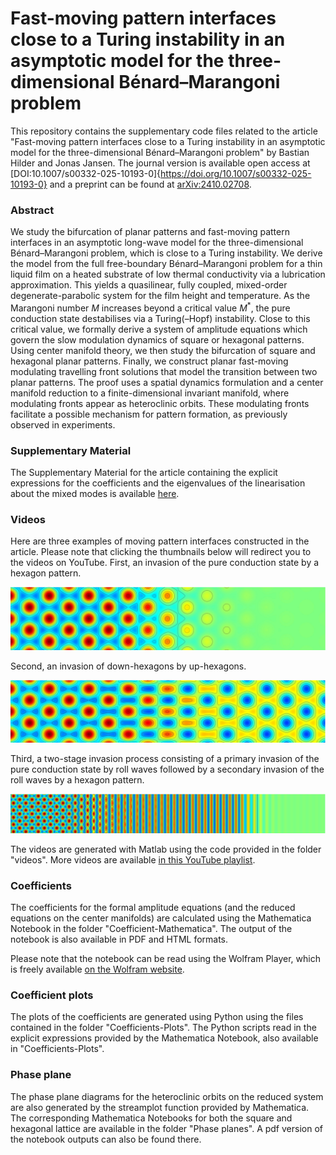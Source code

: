 # Fast-moving pattern interfaces close to a Turing instability in an asymptotic model for the three-dimensional Bénard–Marangoni problem

This repository contains the supplementary code files related to the article "Fast-moving pattern interfaces close to a Turing instability in an asymptotic model for the three-dimensional Bénard–Marangoni problem" by Bastian Hilder and Jonas Jansen. The journal version is available open access at [DOI:10.1007/s00332-025-10193-0]{https://doi.org/10.1007/s00332-025-10193-0} and a preprint can be found at [arXiv:2410.02708](https://arxiv.org/abs/2410.02708).

### Abstract

We study the bifurcation of planar patterns and fast-moving pattern interfaces in an asymptotic long-wave model for the three-dimensional Bénard–Marangoni problem, which is close to a Turing instability. We derive the model from the full free-boundary Bénard–Marangoni problem for a thin liquid film on a heated substrate of low thermal conductivity via a lubrication approximation. This yields a quasilinear, fully coupled, mixed-order degenerate-parabolic system for the film height and temperature. As the Marangoni number $M$ increases beyond a critical value $M^*$, the pure conduction state destabilises via a Turing(–Hopf) instability. Close to this critical value, we formally derive a system of amplitude equations which govern the slow modulation dynamics of square or hexagonal patterns. Using center manifold theory, we then study the bifurcation of square and hexagonal planar patterns. Finally, we construct planar fast-moving modulating travelling front solutions that model the transition between two planar patterns. The proof uses a spatial dynamics formulation and a center manifold reduction to a finite-dimensional invariant manifold, where modulating fronts appear as heteroclinic orbits. These modulating fronts facilitate a possible mechanism for pattern formation, as previously observed in experiments.

### Supplementary Material

The Supplementary Material for the article containing the explicit expressions for the coefficients and the eigenvalues of the linearisation about the mixed modes is available [here](https://github.com/Bastian-Hilder/TuringUnstableThinFilmFronts/blob/4aee854da1a4afe367ea77802eb0ad60ea9047d2/supplement.pdf).

### Videos

Here are three examples of moving pattern interfaces constructed in the article. Please note that clicking the thumbnails below will redirect you to the videos on YouTube. First, an invasion of the pure conduction state by a hexagon pattern.

[![Modfront-H-to-T](https://github.com/Bastian-Hilder/TuringUnstableThinFilmFronts/blob/5409b90a7e84a7db7ed597b94de9a45d9700d70b/pictures/Modfront-H-to-T.jpg)](https://www.youtube.com/watch?v=i0xGN3Wy6gs)

Second, an invasion of down-hexagons by up-hexagons.

[![Modfront-up-H-to-down-H](https://github.com/Bastian-Hilder/TuringUnstableThinFilmFronts/blob/32ea84d40611dd648698a307bdb9f5180183409b/pictures/Modfront-up-H-to-down-H.jpg)](https://www.youtube.com/watch?v=_b2uqaCqw2M)

Third, a two-stage invasion process consisting of a primary invasion of the pure conduction state by roll waves followed by a secondary invasion of the roll waves by a hexagon pattern.

[![Modfront-H-to-R-to-T](https://github.com/Bastian-Hilder/TuringUnstableThinFilmFronts/blob/32ea84d40611dd648698a307bdb9f5180183409b/pictures/Modfront-H-to-R-to-T.jpg)](https://www.youtube.com/watch?v=il-8Szh2VOk)

The videos are generated with Matlab using the code provided in the folder "videos". More videos are available [in this YouTube playlist](https://www.youtube.com/playlist?list=PLc-ENVP1CPzfEf60dixeT_h6C5PVBvqLB).

### Coefficients

The coefficients for the formal amplitude equations (and the reduced equations on the center manifolds) are calculated using the Mathematica Notebook in the folder "Coefficient-Mathematica". The output of the notebook is also available in PDF and HTML formats.

Please note that the notebook can be read using the Wolfram Player, which is freely available [on the Wolfram website](https://www.wolfram.com/player/?source=nav).

### Coefficient plots

The plots of the coefficients are generated using Python using the files contained in the folder "Coefficients-Plots". The Python scripts read in the explicit expressions provided by the Mathematica Notebook, also available in "Coefficients-Plots".

### Phase plane

The phase plane diagrams for the heteroclinic orbits on the reduced system are also generated by the streamplot function provided by Mathematica. The corresponding Mathematica Notebooks for both the square and hexagonal lattice are available in the folder "Phase planes". A pdf version of the notebook outputs can also be found there.
